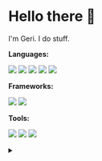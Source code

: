 # Hello there 👋

I'm Geri. I do stuff.

**Languages:**

![](https://img.shields.io/badge/-C-1C2125?style=for-the-badge&labelColor=00599C&logo=C&logoColor=white&color=1C2125)
![](https://img.shields.io/badge/-CPP-1C2125?style=for-the-badge&labelColor=00599C&logo=c%2B%2B&logoColor=white&color=1C2125)
![](https://img.shields.io/badge/-C_Sharp-1C2125?style=for-the-badge&labelColor=9B75CD&logo=C-Sharp&logoColor=white&color=1C2125)
![](https://img.shields.io/badge/-Python-1C2125?style=for-the-badge&labelColor=3776AB&logo=Python&logoColor=white&color=1C2125)
![](https://img.shields.io/badge/-JavaScript-1C2125?style=for-the-badge&labelColor=F7DF1E&logo=JavaScript&logoColor=1C2125&color=1C2125)

**Frameworks:**

![](https://img.shields.io/badge/-Unity-1C2125?style=for-the-badge&labelColor=1C2125&logo=Unity&logoColor=white&color=1C2125)
![](https://img.shields.io/badge/-React-61DAFB?style=for-the-badge&labelColor=61DAFB&logo=React&logoColor=1C2125&color=1C2125)

**Tools:**

![](https://img.shields.io/badge/-Visual_Studio-1C2125?style=for-the-badge&labelColor=5C2D91&logo=Visual-Studio&logoColor=white&color=1C2125)
![](https://img.shields.io/badge/-VS_Code-1C2125?style=for-the-badge&labelColor=007ACC&logo=Visual-Studio-Code&logoColor=white&color=1C2125)
![](https://img.shields.io/badge/-Vim-1C2125?style=for-the-badge&labelColor=019733&logo=Vim&logoColor=white&color=1C2125)

<details>
  <summary> </summary>
  <img src="https://raw.githubusercontent.com/weyh/weyh/main/chika.gif">
</details>
